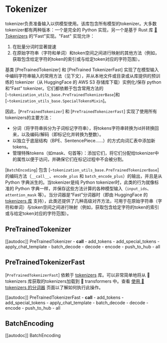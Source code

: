 <!--Copyright 2020 The HuggingFace Team. All rights reserved.

Licensed under the Apache License, Version 2.0 (the "License"); you may not use this file except in compliance with
the License. You may obtain a copy of the License at

http://www.apache.org/licenses/LICENSE-2.0

Unless required by applicable law or agreed to in writing, software distributed under the License is distributed on
an "AS IS" BASIS, WITHOUT WARRANTIES OR CONDITIONS OF ANY KIND, either express or implied. See the License for the
specific language governing permissions and limitations under the License.

⚠️ Note that this file is in Markdown but contain specific syntax for our doc-builder (similar to MDX) that may not be
rendered properly in your Markdown viewer.

-->

# Tokenizer

tokenizer负责准备输入以供模型使用。该库包含所有模型的tokenizer。大多数tokenizer都有两种版本：一个是完全的 Python 实现，另一个是基于 Rust 库 [🤗 Tokenizers](https://github.com/huggingface/tokenizers) 的“Fast”实现。"Fast" 实现允许：

1. 在批量分词时显著提速
2. 在原始字符串（字符和单词）和token空间之间进行映射的其他方法（例如，获取包含给定字符的token的索引或与给定token对应的字符范围）。

基类 [PreTrainedTokenizer] 和 [PreTrained TokenizerFast] 实现了在模型输入中编码字符串输入的常用方法（见下文），并从本地文件或目录或从库提供的预训练的 tokenizer（从 HuggingFace 的 AWS S3 存储库下载）实例化/保存 python 和“Fast” tokenizer。它们都依赖于包含常用方法的 [`~tokenization_utils_base.PreTrainedTokenizerBase`]和[`~tokenization_utils_base.SpecialTokensMixin`]。

因此，[`PreTrainedTokenizer`] 和 [`PreTrainedTokenizerFast`] 实现了使用所有tokenizers的主要方法：

- 分词（将字符串拆分为子词标记字符串），将tokens字符串转换为id并转换回来，以及编码/解码（即标记化并转换为整数）。
- 以独立于底层结构（BPE、SentencePiece……）的方式向词汇表中添加新tokens。
- 管理特殊tokens（如mask、句首等）：添加它们，将它们分配给tokenizer中的属性以便于访问，并确保它们在标记过程中不会被分割。

[`BatchEncoding`] 包含 [`~tokenization_utils_base.PreTrainedTokenizerBase`] 的编码方法（`__call__`、`encode_plus` 和 `batch_encode_plus`）的输出，并且是从 Python 字典派生的。当tokenizer是纯 Python tokenizer时，此类的行为就像标准的 Python 字典一样，并保存这些方法计算的各种模型输入（`input_ids`、`attention_mask` 等）。当分词器是“Fast”分词器时（即由 HuggingFace 的 [tokenizers 库](https://github.com/huggingface/tokenizers) 支持），此类还提供了几种高级对齐方法，可用于在原始字符串（字符和单词）与token空间之间进行映射（例如，获取包含给定字符的token的索引或与给定token对应的字符范围）。


## PreTrainedTokenizer

[[autodoc]] PreTrainedTokenizer
    - __call__
    - add_tokens
    - add_special_tokens
    - apply_chat_template
    - batch_decode
    - decode
    - encode
    - push_to_hub
    - all

## PreTrainedTokenizerFast

[`PreTrainedTokenizerFast`] 依赖于 [tokenizers](https://huggingface.co/docs/tokenizers) 库。可以非常简单地将从 🤗 tokenizers 库获取的tokenizers加载到 🤗 transformers 中。查看 [使用 🤗 tokenizers 的分词器](../fast_tokenizers) 页面以了解如何执行此操作。

[[autodoc]] PreTrainedTokenizerFast
    - __call__
    - add_tokens
    - add_special_tokens
    - apply_chat_template
    - batch_decode
    - decode
    - encode
    - push_to_hub
    - all

## BatchEncoding

[[autodoc]] BatchEncoding
